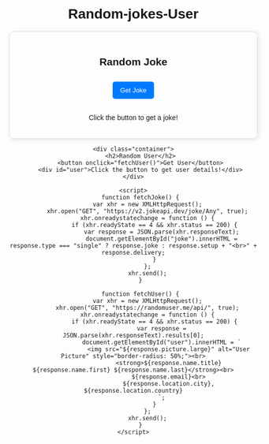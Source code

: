 # Random-jokes-User
<!DOCTYPE html>
<html lang="en">
<head>
    <meta charset="UTF-8">
    <meta name="viewport" content="width=device-width, initial-scale=1.0">
    <title>Random Jokes & Users</title>
    <style>
        body {
            font-family: Arial, sans-serif;
            text-align: center;
            padding: 20px;
        }
        .container {
            max-width: 500px;
            margin: auto;
            padding: 20px;
            border: 1px solid #ddd;
            border-radius: 10px;
            box-shadow: 2px 2px 10px rgba(0, 0, 0, 0.1);
        }
        button {
            padding: 10px 15px;
            margin: 10px;
            border: none;
            background-color: #007bff;
            color: white;
            cursor: pointer;
            border-radius: 5px;
        }
        button:hover {
            background-color: #0056b3;
        }
        #joke, #user {
            margin-top: 20px;
        }
    </style>
</head>
<body>
    <div class="container">
        <h2>Random Joke</h2>
        <button onclick="fetchJoke()">Get Joke</button>
        <p id="joke">Click the button to get a joke!</p>
    </div>
    
    <div class="container">
        <h2>Random User</h2>
        <button onclick="fetchUser()">Get User</button>
        <div id="user">Click the button to get user details!</div>
    </div>
    
    <script>
        function fetchJoke() {
            var xhr = new XMLHttpRequest();
            xhr.open("GET", "https://v2.jokeapi.dev/joke/Any", true);
            xhr.onreadystatechange = function () {
                if (xhr.readyState == 4 && xhr.status == 200) {
                    var response = JSON.parse(xhr.responseText);
                    document.getElementById("joke").innerHTML = response.type === "single" ? response.joke : response.setup + "<br>" + response.delivery;
                }
            };
            xhr.send();
        }

        function fetchUser() {
            var xhr = new XMLHttpRequest();
            xhr.open("GET", "https://randomuser.me/api/", true);
            xhr.onreadystatechange = function () {
                if (xhr.readyState == 4 && xhr.status == 200) {
                    var response = JSON.parse(xhr.responseText).results[0];
                    document.getElementById("user").innerHTML = `
                        <img src="${response.picture.large}" alt="User Picture" style="border-radius: 50%;"><br>
                        <strong>${response.name.title} ${response.name.first} ${response.name.last}</strong><br>
                        ${response.email}<br>
                        ${response.location.city}, ${response.location.country}
                    `;
                }
            };
            xhr.send();
        }
    </script>
</body>
</html>
